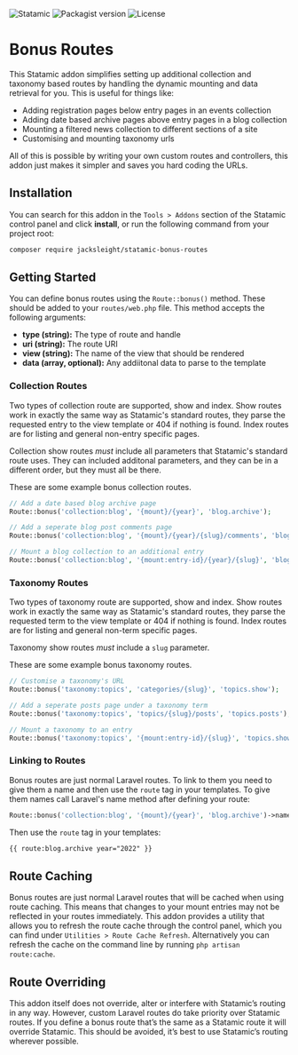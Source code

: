 <!-- statamic:hide -->

![Statamic](https://flat.badgen.net/badge/Statamic/3.3+/FF269E)
![Packagist version](https://flat.badgen.net/packagist/v/jacksleight/statamic-bonus-routes)
![License](https://flat.badgen.net/github/license/jacksleight/statamic-bonus-routes)

# Bonus Routes 

<!-- /statamic:hide -->

This Statamic addon simplifies setting up additional collection and taxonomy based routes by handling the dynamic mounting and data retrieval for you. This is useful for things like:

* Adding registration pages below entry pages in an events collection
* Adding date based archive pages above entry pages in a blog collection
* Mounting a filtered news collection to different sections of a site
* Customising and mounting taxonomy urls

All of this is possible by writing your own custom routes and controllers, this addon just makes it simpler and saves you hard coding the URLs.

## Installation

You can search for this addon in the `Tools > Addons` section of the Statamic control panel and click **install**, or run the following command from your project root:

```bash
composer require jacksleight/statamic-bonus-routes
```

## Getting Started

You can define bonus routes using the `Route::bonus()` method. These should be added to your `routes/web.php` file. This method accepts the following arguments:

* **type (string):** The type of route and handle
* **uri (string):** The route URI
* **view (string):** The name of the view that should be rendered
* **data (array, optional):** Any addiitonal data to parse to the template

### Collection Routes

Two types of collection route are supported, show and index. Show routes work in exactly the same way as Statamic's standard routes, they parse the requested entry to the view template or 404 if nothing is found. Index routes are for listing and general non-entry specific pages.

Collection show routes *must* include all parameters that Statamic's standard route uses. They can included additonal parameters, and they can be in a different order, but they must all be there.

These are some example bonus collection routes.

```php
// Add a date based blog archive page
Route::bonus('collection:blog', '{mount}/{year}', 'blog.archive');

// Add a seperate blog post comments page
Route::bonus('collection:blog', '{mount}/{year}/{slug}/comments', 'blog.comments');

// Mount a blog collection to an additional entry
Route::bonus('collection:blog', '{mount:entry-id}/{year}/{slug}', 'blog.show');
```

### Taxonomy Routes

Two types of taxonomy route are supported, show and index. Show routes work in exactly the same way as Statamic's standard routes, they parse the requested term to the view template or 404 if nothing is found. Index routes are for listing and general non-term specific pages.

Taxonomy show routes *must* include a `slug` parameter.

These are some example bonus taxonomy routes.

```php
// Customise a taxonomy's URL
Route::bonus('taxonomy:topics', 'categories/{slug}', 'topics.show');

// Add a seperate posts page under a taxonomy term
Route::bonus('taxonomy:topics', 'topics/{slug}/posts', 'topics.posts');

// Mount a taxonomy to an entry
Route::bonus('taxonomy:topics', '{mount:entry-id}/{slug}', 'topics.show');
```

### Linking to Routes

Bonus routes are just normal Laravel routes. To link to them you need to give them a name and then use the `route` tag in your templates. To give them names call Laravel's name method after defining your route:

```php
Route::bonus('collection:blog', '{mount}/{year}', 'blog.archive')->name('blog.archive');
```

Then use the `route` tag in your templates:

```html
{{ route:blog.archive year="2022" }}
```

## Route Caching

Bonus routes are just normal Laravel routes that will be cached when using route caching. This means that changes to your mount entries may not be reflected in your routes immediately. This addon provides a utility that allows you to refresh the route cache through the control panel, which you can find under `Utilities > Route Cache Refresh`. Alternatively you can refresh the cache on the command line by running `php artisan route:cache`.

## Route Overriding

This addon itself does not override, alter or interfere with Statamic’s routing in any way. However, custom Laravel routes do take priority over Statamic routes. If you define a bonus route that’s the same as a Statamic route it will override Statamic. This should be avoided, it’s best to use Statamic’s routing wherever possible.
